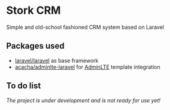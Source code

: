 # Stork CRM

Simple and old-school fashioned CRM system based on Laravel

## Packages used
* [laravel/laravel](https://github.com/laravel/laravel) as base framework
* [acacha/adminlte-laravel](https://github.com/acacha/adminlte-laravel) for [AdminLTE](https://github.com/almasaeed2010/AdminLTE) template integration

## To do list
*The project is under development and is not ready for use yet!*